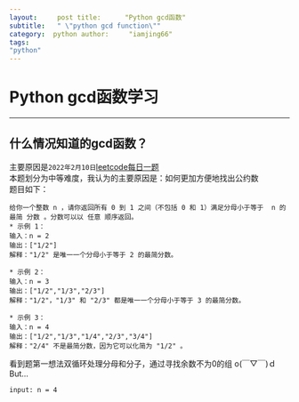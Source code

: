 ```yaml
--- 
layout:     post title:      "Python gcd函数"
subtitle:   " \"python gcd function\""
category:  python author:     "iamjing66"
tags:
"python"
---  
```


# Python gcd函数学习

<hr>  

## 什么情况知道的gcd函数？

主要原因是`2022年2月10日`[leetcode每日一题](https://leetcode-cn.com/problems/simplified-fractions/)  
本题划分为中等难度，我认为的主要原因是：如何更加方便地找出公约数  
题目如下：

```text
给你一个整数 n ，请你返回所有 0 到 1 之间（不包括 0 和 1）满足分母小于等于  n 的 最简 分数 。分数可以以 任意 顺序返回。
* 示例 1：  
输入：n = 2
输出：["1/2"]
解释："1/2" 是唯一一个分母小于等于 2 的最简分数。  

* 示例 2：  
输入：n = 3
输出：["1/2","1/3","2/3"]  
解释："1/2"，"1/3" 和 "2/3" 都是唯一一个分母小于等于 3 的最简分数。  

* 示例 3：  
输入：n = 4
输出：["1/2","1/3","1/4","2/3","3/4"]
解释："2/4" 不是最简分数，因为它可以化简为 "1/2" 。
```  

看到题第一想法双循环处理分母和分子，通过寻找余数不为0的组 o(￣▽￣)ｄ  
But...

```text
input: n = 4
output: ['2/3', '3/4']
```

¿¿¿  
接着直接打开评论，看到了gcd函数，并且还不止一个解答使用，那么

## 什么是gcd函数？

维基百科: `最大公因数（英语：highest common factor，hcf）也称最大公约数（英语：greatest common divisor，gcd）是数学词汇，指能够整除多个整数的最大正整数。而多个整数不能都为零。例如8和12的最大公因数为4。整数序列{\displaystyle a}a的最大公因数可以记为{\displaystyle (a_{1},a_{2},\dots ,a_{n})}{\displaystyle (a_{1},a_{2},\dots ,a_{n})}或{\displaystyle \gcd(a_{1},a_{2},\dots ,a_{n})}{\displaystyle \gcd(a_{1},a_{2},\dots ,a_{n})}。`

python版本

```python
GCD = lambda a, b: (GCD(b, a % b) if a % b else b)


# or

def gcd(a, b):
    if a % b:
        retrun
        gcd(b, a % b)
    else:
        return b
```  

知道了这个方法以后就能够很方便地去除掉例如`2/4`这类分数

个人最终版：

```python
from math import gcd


class Solution:
    def simplifiedFractions(self, n: int) -> List[str]:
        l = []
        for i in range(2, n + 1):
            for j in range(1, i):
                if gcd(i, j) == 1:
                    x = f"{j}/{i}"
                    l.append(x)
        return l
```

一行版：

```python
from typing import List
from math import gcd


class Solution:
    def simplifiedFractions(self, n: int) -> List[str]:
        return [f"{j}/{i}" for i in range(2, n + 1) for j in range(1, i) if gcd(j, i) == 1]
```  

<hr>        

##### 时间: 2022-2-10 10:17:30

##### 作者: **iamjing66**